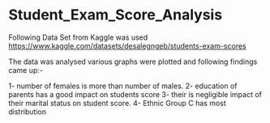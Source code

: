 # Student_Exam_Score_Analysis
Following Data Set from Kaggle was used 
https://www.kaggle.com/datasets/desalegngeb/students-exam-scores

The data was analysed various graphs were plotted and following findings came up:-

1- number of females is more than number of males.
2- education of parents has a good impact on students score 
3- their is negligible impact of their marital status on student score.
4- Ethnic Group C has most distribution
